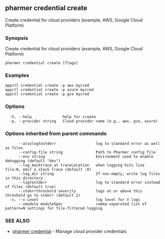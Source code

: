 ## pharmer credential create

Create credential for cloud providers (example, AWS, Google Cloud Platform)

### Synopsis


Create credential for cloud providers (example, AWS, Google Cloud Platform)

```
pharmer credential create [flags]
```

### Examples

```
appctl credential create -p aws mycred
appctl credential create -p azure mycred
appctl credential create -p gce mycred
```

### Options

```
  -h, --help              help for create
  -p, --provider string   Cloud provider name (e.g., aws, gce, azure)
```

### Options inherited from parent commands

```
      --alsologtostderr                  log to standard error as well as files
      --config-file string               Path to Pharmer config file
      --env string                       Environment used to enable debugging (default "dev")
      --log_backtrace_at traceLocation   when logging hits line file:N, emit a stack trace (default :0)
      --log_dir string                   If non-empty, write log files in this directory
      --logtostderr                      log to standard error instead of files (default true)
      --stderrthreshold severity         logs at or above this threshold go to stderr (default 2)
  -v, --v Level                          log level for V logs
      --vmodule moduleSpec               comma-separated list of pattern=N settings for file-filtered logging
```

### SEE ALSO
* [pharmer credential](pharmer_credential.md)	 - Manage cloud provider credentials

